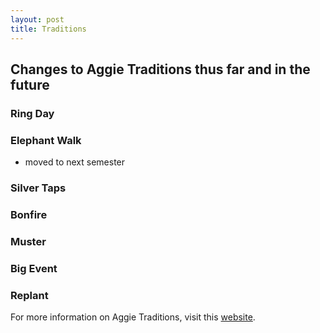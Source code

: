 ```yaml
---
layout: post
title: Traditions
---
```

## Changes to Aggie Traditions thus far and in the future
### Ring Day
### Elephant Walk
* moved to next semester
### Silver Taps
### Bonfire
### Muster
### Big Event
### Replant

For more information on Aggie Traditions, visit this [website](https://www.tamu.edu/traditions/). 
